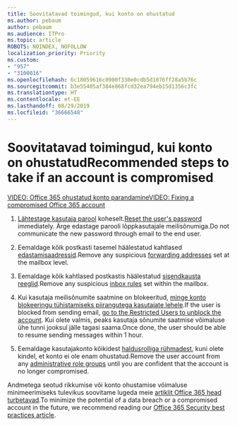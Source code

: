 ```yaml
---
title: Soovitatavad toimingud, kui konto on ohustatud
ms.author: pebaum
author: pebaum
ms.audience: ITPro
ms.topic: article
ROBOTS: NOINDEX, NOFOLLOW
localization_priority: Priority
ms.custom:
- "957"
- "3100016"
ms.openlocfilehash: 6c18059616c0900f330e0cdb5d1076ff28a5b76c
ms.sourcegitcommit: b3e55405af384e868fcd32ea794eb15d1356c3fc
ms.translationtype: HT
ms.contentlocale: et-EE
ms.lasthandoff: 08/29/2019
ms.locfileid: "36666548"
---
```

# <a name="recommended-steps-to-take-if-an-account-is-compromised"></a><span data-ttu-id="13da8-102">Soovitatavad toimingud, kui konto on ohustatud</span><span class="sxs-lookup"><span data-stu-id="13da8-102">Recommended steps to take if an account is compromised</span></span>

[<span data-ttu-id="13da8-103">VIDEO: Office 365 ohustatud konto parandamine</span><span class="sxs-lookup"><span data-stu-id="13da8-103">VIDEO: Fixing a compromised Office 365 account</span></span>](https://www.microsoft.com/videoplayer/embed/RE2jvOb?pid=ocpVideo0-innerdiv-oneplayer&amp;postJsllMsg=true&amp;maskLevel=20&amp;autoplay=true)
  
1. <span data-ttu-id="13da8-104">[Lähtestage kasutaja parool](https://support.office.com/article/7a5d073b-7fae-4aa5-8f96-9ecd041aba9c) koheselt.</span><span class="sxs-lookup"><span data-stu-id="13da8-104">[Reset the user's password](https://support.office.com/article/7a5d073b-7fae-4aa5-8f96-9ecd041aba9c) immediately.</span></span> <span data-ttu-id="13da8-105">Ärge edastage parooli lõppkasutajale meilisõnumiga.</span><span class="sxs-lookup"><span data-stu-id="13da8-105">Do not communicate the new password through email to the end user.</span></span>

2. <span data-ttu-id="13da8-106">Eemaldage kõik postkasti tasemel häälestatud kahtlased [edastamisaadressid](https://support.office.com/article/ab5eb117-0f22-4fa7-a662-3a6bdb0add74).</span><span class="sxs-lookup"><span data-stu-id="13da8-106">Remove any suspicious [forwarding addresses](https://support.office.com/article/ab5eb117-0f22-4fa7-a662-3a6bdb0add74) set at the mailbox level.</span></span>

3. <span data-ttu-id="13da8-107">Eemaldage kõik kahtlased postkastis häälestatud [sisendkausta reeglid](https://support.office.com/article/1433E3A0-7FB0-4999-B536-50E05CB67FED).</span><span class="sxs-lookup"><span data-stu-id="13da8-107">Remove any suspicious [inbox rules](https://support.office.com/article/1433E3A0-7FB0-4999-B536-50E05CB67FED) set within the mailbox.</span></span>

4. <span data-ttu-id="13da8-108">Kui kasutaja meilisõnumite saatmine on blokeeritud, [minge konto blokeeringu tühistamiseks piirangutega kasutajate lehele](https://protection.office.com/?hash=/restrictedusers).</span><span class="sxs-lookup"><span data-stu-id="13da8-108">If the user is blocked from sending email, [go to the Restricted Users to unblock the account](https://protection.office.com/?hash=/restrictedusers).</span></span> <span data-ttu-id="13da8-109">Kui olete valmis, peaks kasutaja sõnumite saatmise võimaluse ühe tunni jooksul jälle tagasi saama.</span><span class="sxs-lookup"><span data-stu-id="13da8-109">Once done, the user should be able to resume sending messages within 1 hour.</span></span>

5. <span data-ttu-id="13da8-110">Eemaldage kasutajakonto kõikidest [haldusrolliga rühmadest](https://support.office.com/article/eac4d046-1afd-4f1a-85fc-8219c79e1504), kuni olete kindel, et konto ei ole enam ohustatud.</span><span class="sxs-lookup"><span data-stu-id="13da8-110">Remove the user account from any [administrative role groups](https://support.office.com/article/eac4d046-1afd-4f1a-85fc-8219c79e1504) until you are confident that the account is no longer compromised.</span></span>

<span data-ttu-id="13da8-111">Andmetega seotud rikkumise või konto ohustamise võimaluse minimeerimiseks tulevikus soovitame lugeda meie [artiklit Office 365 head turbetavad](https://support.office.com/article/9295e396-e53d-49b9-ae9b-0b5828cdedc3).</span><span class="sxs-lookup"><span data-stu-id="13da8-111">To minimize the potential of a data breach or a compromised account in the future, we recommend reading our [Office 365 Security best practices article](https://support.office.com/article/9295e396-e53d-49b9-ae9b-0b5828cdedc3).</span></span>
  